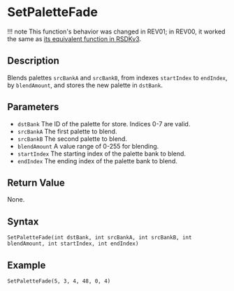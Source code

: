 # SetPaletteFade

!!! note
    This function's behavior was changed in REV01; in REV00, it worked the same as [its equivalent function in RSDKv3](/RSDKv3/Functions/Drawing/SetPaletteFade.md).

## Description
Blends palettes `srcBankA` and `srcBankB`, from indexes `startIndex` to `endIndex`, by `blendAmount`, and stores the new palette in `dstBank`.

## Parameters
- `dstBank`
The ID of the palette for store. Indices 0-7 are valid.
- `srcBankA`
The first palette to blend.
- `srcBankB`
The second palette to blend.
- `blendAmount`
A value range of 0-255 for blending.
- `startIndex`
The starting index of the palette bank to blend.
- `endIndex`
The ending index of the palette bank to blend.

## Return Value
None.

## Syntax
```
SetPaletteFade(int dstBank, int srcBankA, int srcBankB, int blendAmount, int startIndex, int endIndex)
```

## Example
```
SetPaletteFade(5, 3, 4, 48, 0, 4)
```